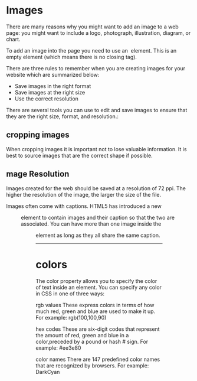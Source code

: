 
# Images 

There are many reasons why you might want to add an image to a web page: you
might want to include a logo, photograph, illustration, diagram, or chart.

To add an image into the page you need to use an <img>
element. This is an empty element (which means there is
no closing tag).

There are three rules to remember when you
are creating images for your website which are
summarized below:
 * Save images in the right format
 * Save images at the right size
 * Use the correct resolution
 
 
 There are several tools you can use to edit and
 save images to ensure that they are the right
 size, format, and resolution.:
 
 ##  cropping images
 When cropping images it is important not to
lose valuable information. It is best to source
images that are the correct shape if possible.

## mage Resolution
Images created for the web should be saved at
a resolution of 72 ppi. The higher the resolution
of the image, the larger the size of the file.

Images often come with captions. HTML5 has introduced
a new <figure> element to contain images and their caption
so that the two are associated. You can have more than one
image inside the <figure> element as long as they all share
the same caption.
  
  ---------------------------------------------------------------------------------------------------------------------------------------------------------------
  
  # colors 
  
  The color property allows you to specify the color of text inside
  an element. You can specify any color in CSS in one of three ways:
  
 rgb values
These express colors in terms of how much red, green and
blue are used to make it up. For example: rgb(100,100,90)

 hex codes
These are six-digit codes that represent the amount of red,
green and blue in a color,preceded by a pound or hash #
sign. For example: #ee3e80

color names
There are 147 predefined color names that are recognized
by browsers. For example: DarkCyan  
  
  
